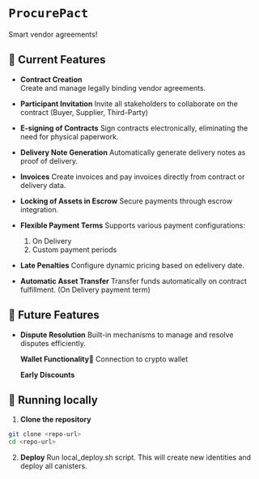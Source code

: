 # `ProcurePact`
Smart vendor agreements!

## 🚀 Current Features

- **Contract Creation**  
  Create and manage legally binding vendor agreements.

- **Participant Invitation**
  Invite all stakeholders to collaborate on the contract (Buyer, Supplier, Third-Party)

- **E-signing of Contracts**
  Sign contracts electronically, eliminating the need for physical paperwork.

- **Delivery Note Generation**
  Automatically generate delivery notes as proof of delivery.

- **Invoices**
  Create invoices and pay invoices directly from contract or delivery data.

- **Locking of Assets in Escrow**
  Secure payments through escrow integration.

- **Flexible Payment Terms**
  Supports various payment configurations:
  1. On Delivery  
  2. Custom payment periods

- **Late Penalties**
  Configure dynamic pricing based on edelivery date.

- **Automatic Asset Transfer**
  Transfer funds automatically on contract fulfillment. (On Delivery payment term)

## 🚀 Future Features

- **Dispute Resolution**
  Built-in mechanisms to manage and resolve disputes efficiently.

  **Wallet Functionality**🚀
  Connection to crypto wallet

  **Early Discounts**


## 🚀 Running locally
1. **Clone the repository**
```bash
git clone <repo-url>
cd <repo-url>
```
2. **Deploy**
Run local_deploy.sh script. This will create new identities and deploy all canisters.
